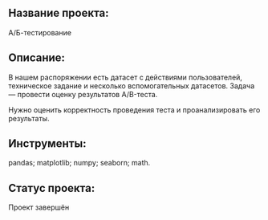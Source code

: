 ## Название проекта:
А/Б-тестирование
## Описание:
В нашем распоряжении есть датасет с действиями пользователей, техническое задание и несколько вспомогательных датасетов. Задача — провести оценку результатов A/B-теста.

Нужно оценить корректность проведения теста и проанализировать его результаты.
## Инструменты:
pandas; matplotlib; numpy; seaborn; math.
## Статус проекта:
Проект завершён

